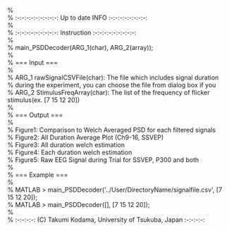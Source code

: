 %    
% :-:-:-:-:-:-:-:-:-: Up to date INFO :-:-:-:-:-:-:-:-:  
%    
% :-:-:-:-:-:-:-:-:-: Instruction :-:-:-:-:-:-:-:-:-:    
%  
% main_PSDDecoder(ARG_1(char), ARG_2(array));  
%  
% === Input ===    
%    
% ARG_1 rawSignalCSVFile(char): The file which includes signal duration  
% during the experiment, you can choose the file from dialog box if you   
% ARG_2 StimulusFreqArray(char): The list of the frequency of flicker stimulus(ex. [7 15 12 20])  
%  
% === Output ===  
%  
% Figure1: Comparison to Welch Averaged PSD for each filtered signals  
% Figure2: All Duration Average Plot (Ch9-16, SSVEP)  
% Figure3: All duration welch estimation  
% Figure4: Each duration welch estimation  
% Figure5: Raw EEG Signal during Trial for SSVEP, P300 and both  
%  
% === Example ===  
%  
% MATLAB > main_PSDDecoder('../User/DirectoryName/signalfile.csv', [7 15 12 20]);  
% MATLAB > main_PSDDecoder([], [7 15 12 20]);  
%  
% :-:-:-:-: (C) Takumi Kodama, University of Tsukuba, Japan :-:-:-:-:  